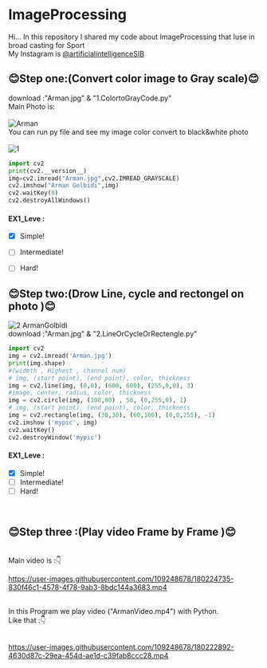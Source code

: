 # ImageProcessing
Hi... 
In this repository I shared my code about ImageProcessing that Iuse in broad casting for Sport
<br>
My Instagram is [@artificialintelligenceSIB](https://instagram.com/artificialintelligenceSIB)
<br>
## :blush:Step one:(Convert color image to Gray scale):blush:</b>
download :"Arman.jpg" & "1.ColortoGrayCode.py"
<br>
Main Photo is:
<br>
<br>
![Arman](https://user-images.githubusercontent.com/109248678/180061693-f49af923-15e8-4b0b-a483-de01b1b3d9b5.jpg)
<br>
You can run py file and see my image color convert to black&white photo
<br>
<br>
![1](https://user-images.githubusercontent.com/109248678/180053645-273b2b13-4565-4145-b3b4-d9c7070cc013.jpg)
<br>
```python
import cv2
print(cv2.__version__)
img=cv2.imread("Arman.jpg",cv2.IMREAD_GRAYSCALE)
cv2.imshow("Arman Golbidi",img)
cv2.waitKey(0)
cv2.destroyAllWindows()
```
#### EX1_Leve :
- [x] Simple! 
- [ ] Intermediate!
- [ ] Hard!



## :blush:Step two:(Drow Line, cycle and rectongel on photo ):blush:</b>
![2 ArmanGolbidi](https://user-images.githubusercontent.com/109248678/180068468-1fe329a4-8f4d-4287-aa21-5524d0f3cf07.jpg)
<br>
download :"Arman.jpg" & "2.LineOrCycleOrRectengle.py"
<br>
```python
import cv2
img = cv2.imread('Arman.jpg')
print(img.shape)
#(wideth , Highest , channel num)
# img, (start point), (end point), color, thickness
img = cv2.line(img, (0,0), (600, 600), (255,0,0), 3) 
#image, center, radius, color, thickness 
img = cv2.circle(img, (100,80) , 50, (0,255,0), 1) 
# img, (start point), (end point), color, thickness
img = cv2.rectangle(img, (30,30), (60,160), (0,0,255), -1) 
cv2.imshow ('mypic', img) 
cv2.waitKey() 
cv2.destroyWindow('mypic')
```
#### EX1_Leve :
- [x] Simple! 
- [ ] Intermediate!
- [ ] Hard!

<br>

## :blush:Step three :(Play video Frame by Frame ):blush:</b>
<br> 
Main video is :👇
<br>

https://user-images.githubusercontent.com/109248678/180224735-830f46c1-4578-4f78-9ab3-8bdc144a3683.mp4

<br>
In this Program we play video ("ArmanVideo.mp4") with Python.
<br>
Like that :👇
<br>
<br>

https://user-images.githubusercontent.com/109248678/180222892-4630d87c-29ea-454d-ae1d-c39fab8ccc28.mp4






